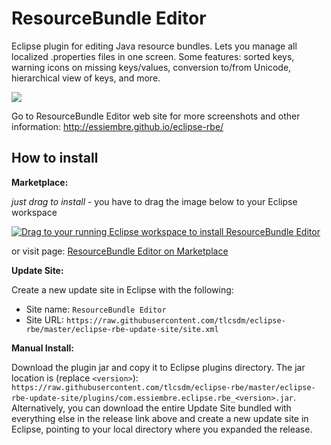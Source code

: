 ResourceBundle Editor
===========

Eclipse plugin for editing Java resource bundles. Lets you manage all localized .properties files in one screen. Some features: sorted keys, warning icons on missing keys/values, conversion to/from Unicode, hierarchical view of keys, and more.


<img src="http://essiembre.github.io/eclipse-rbe/img/screenshots/main-screen.png">

Go to ResourceBundle Editor web site for more screenshots and other information: http://essiembre.github.io/eclipse-rbe/


How to install
--------------

**Marketplace:**

*just drag to install* - you have to drag the image below to your Eclipse workspace

<a href="http://marketplace.eclipse.org/marketplace-client-intro?mpc_install=2628188" class="drag" title="Drag to your running Eclipse workspace to install ResourceBundle Editor"><img src="https://marketplace.eclipse.org/sites/all/themes/solstice/public/images/marketplace/btn-install.png" alt="Drag to your running Eclipse workspace to install ResourceBundle Editor" /></a>

or visit page: [ResourceBundle Editor on Marketplace](https://marketplace.eclipse.org/content/resourcebundle-editor)


**Update Site:**

Create a new update site in Eclipse with the following:

* Site name:  ``ResourceBundle Editor``
* Site URL:   ``https://raw.githubusercontent.com/tlcsdm/eclipse-rbe/master/eclipse-rbe-update-site/site.xml``


**Manual Install:**

Download the plugin jar and copy it to Eclipse plugins directory. The jar location is (replace ``<version>``): 
``https://raw.githubusercontent.com/tlcsdm/eclipse-rbe/master/eclipse-rbe-update-site/plugins/com.essiembre.eclipse.rbe_<version>.jar``.   Alternatively, you can download the entire Update Site bundled with everything else in the release link above and create a new update site in Eclipse, pointing to your local directory where you expanded the release.
